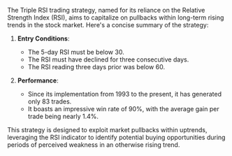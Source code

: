 The Triple RSI trading strategy, named for its reliance on the Relative Strength Index (RSI), aims to capitalize on pullbacks within long-term rising trends in the stock market. Here's a concise summary of the strategy:

1. **Entry Conditions**:
   - The 5-day RSI must be below 30.
   - The RSI must have declined for three consecutive days.
   - The RSI reading three days prior was below 60.

2. **Performance**:
   - Since its implementation from 1993 to the present, it has generated only 83 trades.
   - It boasts an impressive win rate of 90%, with the average gain per trade being nearly 1.4%.

This strategy is designed to exploit market pullbacks within uptrends, leveraging the RSI indicator to identify potential buying opportunities during periods of perceived weakness in an otherwise rising trend.
